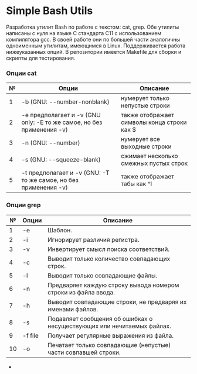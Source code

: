 # Simple Bash Utils

Разработка утилит Bash по работе с текстом: cat, grep. Обе утилиты написаны с нуля на языке С стандарта C11 с использованием компилятора gcc. В своей работе они по большей части аналогичны одноименным утилитам, имеющимся в Linux. Поддерживается работа нижеуказанных опций. 
В репозитории имеется Makefile для сборки и скрипты для тестирования. 

### Опции cat

| № | Опции | Описание |
| ------ | ------ | ------ |
| 1 | -b (GNU: --number-nonblank) | нумерует только непустые строки |
| 2 | -e предполагает и -v (GNU only: -E то же самое, но без применения -v) | также отображает символы конца строки как $  |
| 3 | -n (GNU: --number) | нумерует все выходные строки |
| 4 | -s (GNU: --squeeze-blank) | сжимает несколько смежных пустых строк |
| 5 | -t предполагает и -v (GNU: -T то же самое, но без применения -v) | также отображает табы как ^I |


### Опции grep 

| № | Опции | Описание |
| ------ | ------ | ------ |
| 1 | -e | Шаблон. |
| 2 | -i | Игнорирует различия регистра.  |
| 3 | -v | Инвертирует смысл поиска соответствий. |
| 4 | -c | Выводит только количество совпадающих строк. |
| 5 | -l | Выводит только совпадающие файлы.  |
| 6 | -n | Предваряет каждую строку вывода номером строки из файла ввода. |
| 7 | -h | Выводит совпадающие строки, не предваряя их именами файлов. |
| 8 | -s | Подавляет сообщения об ошибках о несуществующих или нечитаемых файлах. |
| 9 | -f file | Получает регулярные выражения из файла. |
| 10 | -o | Печатает только совпадающие (непустые) части совпавшей строки. |






-   
